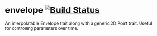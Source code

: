# envelope [![Build Status](https://travis-ci.org/RustAudio/envelope.svg?branch=master)](https://travis-ci.org/RustAudio/envelope)

An interpolatable Envelope trait along with a generic 2D Point trait. Useful for controlling parameters over time.
